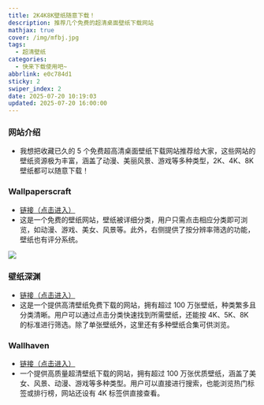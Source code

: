 ```yaml
---
title: 2K4K8K壁纸随意下载！
description: 推荐几个免费的超清桌面壁纸下载网站
mathjax: true
cover: /img/mfbj.jpg
tags:
  - 超清壁纸
categories:
  - 快来下载使用吧~
abbrlink: e0c784d1
sticky: 2
swiper_index: 2
date: 2025-07-20 10:19:03
updated: 2025-07-20 16:00:00
---
```


### 网站介绍

- 我想把收藏已久的 5 个免费超高清桌面壁纸下载网站推荐给大家，这些网站的壁纸资源极为丰富，涵盖了动漫、美丽风景、游戏等多种类型，2K、4K、8K 壁纸都可以随意下载！

### Wallpaperscraft

- [链接（点击进入）](https://wallpaperscraft.com/)
- 这是一个免费的壁纸网站，壁纸被详细分类，用户只需点击相应分类即可浏览，如动漫、游戏、美女、风景等。此外，右侧提供了按分辨率筛选的功能，壁纸也有评分系统。

![](/img/wzbj.png)

### 壁纸深渊

- [链接（点击进入）](https://wall.alphacoders.com/?lang=Chinese)
- 这是一个提供高清壁纸免费下载的网站，拥有超过 100 万张壁纸，种类繁多且分类清晰。用户可以通过点击分类快速找到所需壁纸，还能按 4K、5K、8K 的标准进行筛选。除了单张壁纸外，这里还有多种壁纸合集可供浏览。

### Wallhaven

- [链接（点击进入）](https://wallhaven.cc/)
- 一个提供高质量超清壁纸下载的网站，拥有超过 100 万张优质壁纸，涵盖了美女、风景、动漫、游戏等多种类型。用户可以直接进行搜索，也能浏览热门标签或排行榜，网站还设有 4K 标签供直接查看。

